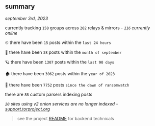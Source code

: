 
## summary
_september 3rd, 2023_

currently tracking `158` groups across `282` relays & mirrors - _`116` currently online_

⏲ there have been `15` posts within the `last 24 hours`

🦈 there have been `38` posts within the `month of september`

🪐 there have been `1307` posts within the `last 90 days`

🏚 there have been `3062` posts within the `year of 2023`

🦕 there have been `7752` posts `since the dawn of ransomwatch`

there are `88` custom parsers indexing posts

_`20` sites using v2 onion services are no longer indexed - [support.torproject.org](https://support.torproject.org/onionservices/v2-deprecation/)_

> see the project [README](https://github.com/joshhighet/ransomwatch#ransomwatch--) for backend technicals
